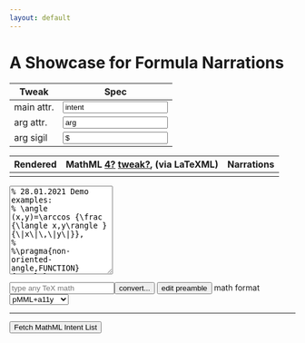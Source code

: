 ```yaml
---
layout: default
---
```


# A Showcase for Formula Narrations

<form id='spec-explorer'>
<table class='mini-form'>
<thead><tr><th>Tweak</th><th>Spec</th></tr></thead>
<tbody>
<tr>
  <td>
    <label for="a11y-main-attribute">main attr.</label></td>
  <td>
    <input id='a11y-main-attribute' name='main-attribute' data-default="intent" value="intent" type='text'>
  </td>
</tr><tr>
  <td>
    <label for="a11y-secondary-attribute">arg attr.</label>
  </td>
  <td>
    <input id='a11y-secondary-attribute' name='secondary-attribute' data-default="arg" value="arg" type='text'>
  </td>
</tr><tr>
  <td>
    <label for="a11y-main-attribute">arg sigil</label>
  </td>
  <td>
    <input id='a11y-arg-sigil' name='sigil' data-default="$" value="$" type='text'>
  </td>
</tr>
</tbody>
</table>
</form>

Rendered | MathML [4?](https://www.w3.org/community/mathml4/) [tweak?](javascript:tweak_spec()), (via LaTeXML)| Narrations
-------- | -------- | ------
         |          |


<form id='conversion-form' spellcheck="false">
<textarea id='preamble' name='preamble' rows="10">
% 28.01.2021 Demo examples:
% \angle (x,y)=\arccos {\frac {\langle x,y\rangle }{\|x\|\,\|y\|}},
%
%\pragma{non-oriented-angle,FUNCTION}{\angle}
%\pragma*{inner-product}{\langle ? , ? \rangle}
%
% O_n (B)
%
% \pragma{multiplicative-order}{O_? (?)}
%
%
% %%% Older:
%\pragma{FUNCTION}{f,g,h}
%\pragma{ID}{a,b,c,d,n,m,x,y,z}
%\pragma{index}{?_?}
% \pragma{power}{?^?}
%\pragma{Pochhamer-symbol,ID}{\left(?\right)_?}
%\pragma{Legendre-symbol,ID}{\left(?|?\right)}
%\pragma{BesselJ,FUNCTION}{J_?}
%\pragma*{inner-product,ID}{\left<\mathbf{?},\mathbf{?}\right>}
%\pragma*{inner-product,ID}{\mathbf{?}\cdot\mathbf{?}}
%\pragma*{pre:\@APPLYFUNCTION}{\left(?,?;?|?\right)}
</textarea>

<input id='freetex' name='formula' placeholder="type any TeX math" type='text'><input type="submit" value="convert...">
<button type="button" class='collapsible'>edit preamble</button>
<span id="a11y-mode-label"><label for="a11y-mode">math format</label>
  <select id="a11y-mode" name="a11y-mode">
    <option value="a11y">pMML+a11y</option>
    <option value="pmml">pMML</option>
    <option value="cmml">pMML+cMML</option>
  </select>
</span>
</form>

<div class="latexml-log"></div>

---

<button id="authorize_button">Fetch MathML Intent List</button>
